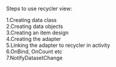 Steps to use recycler view:

1.Creating data class<br/>
2.Creating data objects<br/>
3.Creating an item design<br/>
4.Creating the adapter<br/>
5.Linking the adapter to recycler in activity<br/>
6.OnBind, OnCount etc<br/>
7.NotifyDatasetChange<br/>
